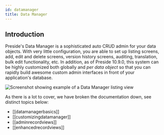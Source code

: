 ```yaml
---
id: datamanager
title: Data Manager
---
```


## Introduction

Preside's Data Manager is a sophisticated auto CRUD admin for your data objects. With very little configuration, you are able to set up listing screens, add, edit and delete screens, version history screens, auditing, translation, bulk edit functionality, etc. In addition, as of Preside 10.9.0, this system can be highly customized both globally and _per data object_ so that you can rapidly build awesome custom admin interfaces in front of your application's database.

![Screenshot showing example of a Data Manager listing view](images/screenshots/datamanager-example.png)

As there is a lot to cover, we have broken the documentation down, see distinct topics below:

* [[datamanagerbasics]]
* [[customizingdatamanager]]
* [[adminrecordviews]]
* [[enhancedrecordviews]]